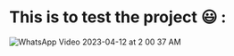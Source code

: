 # This is to test the project 😃 : 



![WhatsApp Video 2023-04-12 at 2 00 37 AM](https://user-images.githubusercontent.com/51214702/231317291-6a60efe3-592e-42a1-b7fd-de19cc053504.gif)
